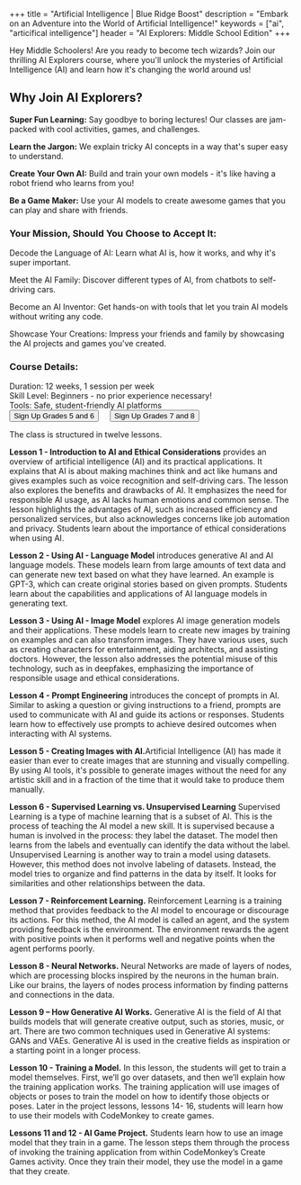 +++
title = "Artificial Intelligence | Blue Ridge Boost"
description = "Embark on an Adventure into the World of Artificial Intelligence!"
keywords = ["ai", "articifical intelligence"]
header = "AI Explorers: Middle School Edition"
+++

<div class="container"> 
    <div class="row">
        <div class="col">
        <p>Hey Middle Schoolers! Are you ready to become tech wizards? Join our thrilling AI Explorers course, where you'll unlock the mysteries of Artificial Intelligence (AI) and learn how it's changing the world around us!</p>
        <h2>Why Join AI Explorers?</h2>
        <p><b>Super Fun Learning:</b> Say goodbye to boring lectures! Our classes are jam-packed with cool activities, games, and challenges.</p>
        <p><b>Learn the Jargon:</b> We explain tricky AI concepts in a way that's super easy to understand.</p>
        <p><b>Create Your Own AI:</b> Build and train your own models - it's like having a robot friend who learns from you!</p>
        <p><b>Be a Game Maker:</b> Use your AI models to create awesome games that you can play and share with friends.</p>
        <h3>Your Mission, Should You Choose to Accept It:</h3>
        <p>Decode the Language of AI: Learn what AI is, how it works, and why it's super important.</p>
        <p>Meet the AI Family: Discover different types of AI, from chatbots to self-driving cars.</p>
        <p>Become an AI Inventor: Get hands-on with tools that let you train AI models without writing any code.</p>
        <p>Showcase Your Creations: Impress your friends and family by showcasing the AI projects and games you've created.</p>
        <h3>Course Details:</h3>
        Duration: 12 weeks, 1 session per week<br>
        Skill Level: Beginners - no prior experience necessary!<br>
        Tools: Safe, student-friendly AI platforms<br>
        <a href="https://spring-24-ai56.cheddarup.com"><button class="button-8s" role="button">Sign Up Grades 5 and 6</button></a> &nbsp; &nbsp; <a href="https://spring-24-ai78.cheddarup.com"><button class="button-8s" role="button">Sign Up Grades 7 and 8</button></a>
        </div>
    </div>
    <div class="row">
        <div class="col">
        <p>The class is structured in twelve lessons.</p>
        <p><b>Lesson 1 - Introduction to AI and Ethical Considerations</b> provides an overview of artificial intelligence (AI) and its practical applications. It explains that AI is about making machines think and act like humans and gives examples such as voice recognition and self-driving cars. The lesson also explores the benefits and drawbacks of AI. It emphasizes the need for responsible AI usage, as AI lacks human emotions and common sense. The lesson highlights the advantages of AI, such as increased efficiency and personalized services, but also acknowledges concerns like job automation and privacy. Students learn about the importance of ethical considerations when using AI.</p>
        <p><b>Lesson 2 - Using AI - Language Model</b> introduces generative AI and AI language models. These models learn from large amounts of text data and can generate new text based on what they have learned. An example is GPT-3, which can create original stories based on given prompts. Students learn about the capabilities and applications of AI language models in generating text.</p>
        <p><b>Lesson 3 - Using AI - Image Model</b> explores AI image generation models and their applications. These models learn to create new images by training on examples and can also transform images. They have various uses, such as creating characters for entertainment, aiding architects, and assisting doctors. However, the lesson also addresses the potential misuse of this technology, such as in deepfakes, emphasizing the importance of responsible usage and ethical considerations.</p>
        <p><b>Lesson 4 - Prompt Engineering</b> introduces the concept of prompts in AI. Similar to asking a question or giving instructions to a friend, prompts are used to communicate with AI and guide its actions or responses. Students learn how to effectively use prompts to achieve desired outcomes when interacting with AI systems.</p>
        <p><b>Lesson 5 - Creating Images with AI.</b>Artificial Intelligence (AI) has made it easier than ever to create images that
        are stunning and visually compelling. By using AI tools, it's possible to
        generate images without the need for any artistic skill and in a fraction of the
        time that it would take to produce them manually.</p>
        <p><b>Lesson 6 - Supervised Learning vs. Unsupervised Learning</b> Supervised Learning is a type of machine learning that is a subset of AI. This is
        the process of teaching the AI model a new skill. It is supervised because a
        human is involved in the process: they label the dataset. The model then
        learns from the labels and eventually can identify the data without the label.
        Unsupervised Learning is another way to train a model using datasets.
        However, this method does not involve labeling of datasets. Instead, the
        model tries to organize and find patterns in the data by itself. It looks for
        similarities and other relationships between the data.</p>
        <p><b>Lesson 7 - Reinforcement Learning.</b>
        Reinforcement Learning is a training method that provides feedback to the AI
        model to encourage or discourage its actions. For this method, the AI model is
        called an agent, and the system providing feedback is the environment. The
        environment rewards the agent with positive points when it performs well
        and negative points when the agent performs poorly.</p>
        <p><b>Lesson 8 - Neural Networks.</b>
        Neural Networks are made of layers of nodes, which are processing blocks
        inspired by the neurons in the human brain. Like our brains, the layers of
        nodes process information by finding patterns and connections in the data.</p>
        <p><b>Lesson 9 – How Generative AI Works.</b>
        Generative AI is the field of AI that builds models that will generate creative
        output, such as stories, music, or art. There are two common techniques used
        in Generative AI systems: GANs and VAEs. Generative AI is used in the creative
        fields as inspiration or a starting point in a longer process.</p>
        <p><b>Lesson 10 - Training a Model.</b> In this lesson, the students will get to train a model themselves. First, we’ll go
        over datasets, and then we’ll explain how the training application works. The
        training application will use images of objects or poses to train the model on
        how to identify those objects or poses. Later in the project lessons, lessons 14-
        16, students will learn how to use their models with CodeMonkey to create games.</p>
        <p><b>Lessons 11 and 12 - AI Game Project.</b> Students learn how to use an image model that they train in a game. The
        lesson steps them through the process of invoking the training application
        from within CodeMonkey’s Create Games activity. Once they train their
        model, they use the model in a game that they create. </p>
        </div>
    </div>
</div>

